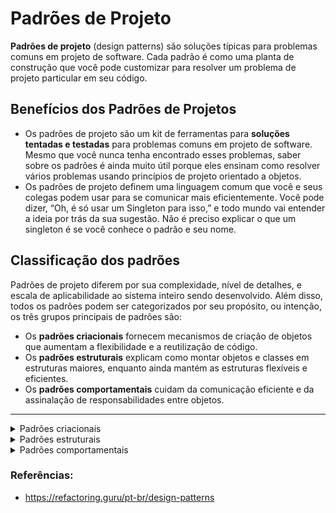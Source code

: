 # Padrões de Projeto

**Padrões de projeto** (design patterns) são soluções típicas para problemas comuns em projeto de software. Cada padrão é como uma planta de construção que você pode customizar para resolver um problema de projeto particular em seu código.

## Benefícios dos Padrões de Projetos

-   Os padrões de projeto são um kit de ferramentas para  **soluções tentadas e testadas**  para problemas comuns em projeto de software. Mesmo que você nunca tenha encontrado esses problemas, saber sobre os padrões é ainda muito útil porque eles ensinam como resolver vários problemas usando princípios de projeto orientado a objetos.
-   Os padrões de projeto definem uma linguagem comum que você e seus colegas podem usar para se comunicar mais eficientemente. Você pode dizer, “Oh, é só usar um Singleton para isso,” e todo mundo vai entender a ideia por trás da sua sugestão. Não é preciso explicar o que um singleton é se você conhece o padrão e seu nome.

## Classificação dos padrões

Padrões de projeto diferem por sua complexidade, nível de detalhes, e escala de aplicabilidade ao sistema inteiro sendo desenvolvido. Além disso, todos os padrões podem ser categorizados por seu propósito, ou intenção, os três grupos principais de padrões são:

-   Os  **padrões criacionais**  fornecem mecanismos de criação de objetos que aumentam a flexibilidade e a reutilização de código.
-   Os  **padrões estruturais**  explicam como montar objetos e classes em estruturas maiores, enquanto ainda mantém as estruturas flexíveis e eficientes.
-   Os  **padrões comportamentais**  cuidam da comunicação eficiente e da assinalação de responsabilidades entre objetos.

----

<details>
  <summary>Padrões criacionais</summary>
  
  # Factory Method
  
  O Factory Method é um padrão criacional de projeto que fornece uma interface para criar objetos em uma superclasse, mas permite que as subclasses alterem o tipo de objetos que serão criados.
  
  ![](https://refactoring.guru/images/patterns/content/factory-method/factory-method-pt-br-2x.png#gh-light-mode-only)

  ## Problema / Motivação

  Imagine que você está criando uma aplicação de gerenciamento de logística. A primeira versão da sua aplicação pode lidar apenas com o transporte de caminhões, portanto a maior parte do seu código fica dentro da classe Caminhão.

Depois de um tempo, sua aplicação se torna bastante popular. Todos os dias você recebe dezenas de solicitações de empresas de transporte marítimo para incorporar a logística marítima na aplicação.
  
  ![](https://refactoring.guru/images/patterns/diagrams/factory-method/problem1-pt-br-2x.png#gh-light-mode-only)
  
  Boa notícia, certo? Mas e o código? Atualmente, a maior parte do seu código é acoplada à classe **Caminhão**. Adicionar **Navio** à aplicação exigiria alterações em toda a base de código. Além disso, se mais tarde você decidir adicionar outro tipo de transporte à aplicação, provavelmente precisará fazer todas essas alterações novamente.

Como resultado, você terá um código bastante sujo, repleto de condicionais que alteram o comportamento da aplicação, dependendo da classe de objetos de transporte.

  ## Solução

  O padrão Factory Method sugere que você substitua chamadas diretas de construção de objetos por chamadas para um método **fábrica** especial, os objetos retornados desse método  geralmente são chamados de **produtos**.
  Com isso, podemos sobrescrever o método fábrica em uma subclasse e alterar a classe de produtos que estão sendo criados pelo método. Porém, há uma pequena limitação: as subclasses só podem retornar tipos diferentes de produtos se esses produtos tiverem uma classe ou interface base em comum. Além disso, o método fábrica na classe base deve ter seu tipo de retorno declarado como essa interface.

  ![](https://refactoring.guru/images/patterns/diagrams/factory-method/structure.png)

  O código que usa o método fábrica (geralmente chamado de código cliente) não vê diferença entre os produtos reais retornados por várias subclasses. O cliente trata todos os produtos como um Transporte abstrato. O cliente sabe que todos os objetos de transporte devem ter o método entregar, mas como exatamente ele funciona não é importante para o cliente.

  ## Quando devemos aplicar?

  - O Factory Method deve ser usado quando não se sabe a priori os tipos e dependências exatas dos objetos com os quais seu código deve funcionar.

  - Também é indicado usar o Factory Method quando desejar fornecer aos usuários da sua biblioteca ou framework uma maneira de estender seus componentes internos.

  - Busca de uma melhor qualidade de código. 
  
</details>

<details>
  <summary>Padrões estruturais</summary>

  # Adapter
  O Adapter é um padrão de projeto estrutural que permite objetos com interfaces incompatíveis colaborarem entre si. Ou seja, como o nome propõe o Adapter ele funciona como um adaptador.

  ![](https://refactoring.guru/images/patterns/content/adapter/adapter-pt-br.png?id=05f144d30c63000fbe59e09f29bb488d)

  ## Problema / Motivação

  Imagine que você está criando uma aplicação de monitoramento do mercado de ações da bolsa. A aplicação baixa os dados das ações de múltiplas fontes em formato XML e então mostra gráficos e diagramas para o usuário.

Em algum ponto, você decide melhorar a aplicação ao integrar uma biblioteca de análise de terceiros. Porém, a biblioteca só trabalha com dados em formato JSON.
  
  ![](https://user-images.githubusercontent.com/26224729/167524439-ff77290b-fcd1-44fc-8c77-b37820834820.png)

  Você não pode usar a biblioteca “como ela está” porque ela espera os dados em um formato que é incompatível com sua aplicação.

  ## Solução

  Ele é um objeto especial que converte a interface de um objeto para que outro objeto possa entendê-lo.

  1) O adaptador obtém uma interface, compatível com um dos objetos existentes.
  2) Usando essa interface, o objeto existente pode chamar os métodos do adaptador com segurança.
  3) Ao receber a chamada, o adaptador passa o pedido para o segundo objeto, mas em um formato e ordem que o segundo objeto espera.

  ![](https://refactoring.guru/images/patterns/diagrams/adapter/solution-pt-br.png?id=ffe986cb8e979f54610072f35928d04e)

  Exemplo para compreender melhor o Adapter

  ![](https://refactoring.guru/images/patterns/content/adapter/adapter-comic-1-pt-br.png?id=a33f9306db5a3932525827fe93a9676a)

  ## Quando devemos aplicar?
  quando?

  - Utilize a classe Adaptador quando você quer usar uma classe existente, mas sua interface não for compatível com o resto do seu código.

</details>

<details>
  <summary>Padrões comportamentais</summary>
  
  # Observer
  
  O Observer é um padrão de projeto comportamental que permite que você defina um mecanismo de assinatura para notificar múltiplos objetos sobre quaisquer eventos que aconteçam com o objeto que eles estão observando.
  
  ![](https://refactoring.guru/images/patterns/content/observer/observer.png?id=6088e31e1b0d4a417506a66614dcf065)

  ## Problema / Motivação

  Imagine que você tem dois tipos de objetos: um Cliente e uma Loja. O cliente está muito interessado em uma marca particular de um produto (digamos que seja um novo modelo de iPhone) que logo deverá estar disponível na loja.

O cliente pode visitar a loja todos os dias e checar a disponibilidade do produto. Mas enquanto o produto ainda está a caminho, a maioria desses visitas serão em vão.
  
  ![](https://refactoring.guru/images/patterns/content/observer/observer-comic-1-pt-br.png?id=adfe141b54d9d26143d611158896597b)
  
  Por outro lado, a loja poderia mandar milhares de emails (que poderiam ser considerados como spam) para todos os clientes cada vez que um novo produto se torna disponível. Isso salvaria alguns clientes de incontáveis viagens até a loja. Porém, ao mesmo tempo, irritaria outros clientes que não estão interessados em novos produtos.

Parece que temos um conflito. Ou o cliente gasta tempo verificando a disponibilidade do produto ou a loja gasta recursos notificando os clientes errados.

  ## Solução

  Um determinado objeto notificará outros objetos sobre as mudanças em seu estado, sendo chamado de *sujeito* ou *publicador*.
  O padrão Observer sugere um mecanismo para assinar ou cancelar um publicador, sendo construído da seguinte forma:
  1) uma lista para armazenar os assinantes
  2) métodos públicos que permitem adicionar ou remover da lista.

  ![](https://refactoring.guru/images/patterns/diagrams/observer/solution1-pt-br.png)

  Agora, sempre que um evento importante acontece com a publicadora, ele passa para seus assinantes e chama um método específico 
  de notificação em seus objetos.

  Todos os assinantes devem implementar a mesma interface, para que o publicador comunique-se com eles apenas através daquela interface.

  ![](https://refactoring.guru/images/patterns/diagrams/observer/structure.png)

  **Analogia com a realidade**

  Se você assinar um jornal ou uma revista, você não vai mais precisar ir até a banca e ver se a próxima edição está disponível. 
  Ao invés disso a editora manda novas edições diretamente para sua caixa de correio após a publicação.

  ![](https://refactoring.guru/images/patterns/content/observer/observer-comic-2-pt-br.png)

  ## Quando devemos aplicar?
  
  Quando?...
  
  # Visitor
  
  O Visitor é um padrão de projeto comportamental que permite que você separe algoritmos dos objetos nos quais eles operam.

  ## Problema / Motivação

  Imagine que sua equipe desenvolve uma aplicação que funciona com informações geográficas estruturadas em um grafo. Cada vértice do gráfico pode representar uma entidade complexa como uma cidade, mas também coisas mais granulares como indústrias, lugares turísticos, etc. Os vértices estão conectados entre si se há uma estrada entre os objetos reais que eles representam. Por debaixo dos panos, cada tipo de vértice é representado por sua própria classe, enquanto que cada vértice específico é um objeto.
  
  ![](https://refactoring.guru/images/patterns/diagrams/visitor/problem1.png?id=e7076532da1e936f3519c63270da8454)
  
  - Em algum momento você tem uma tarefa de implementar a exportação do grafo para o formato XML.
  - Adicionar um método de exportação para cada classe nó e então uma alavancagem recursiva para ir a cada nó do grafo, executando o método de exportação.
  - A solução foi simples e elegante: graças ao polimorfismo, você não estava acoplando o código que chamava o método de exportação com as classes concretas dos nós.
  
  ![](https://refactoring.guru/images/patterns/diagrams/visitor/problem2-pt-br.png?id=d9e4c49f761f851a6139a4b65df1a217)
  
  - Faria sentido ter um código de exportação XML dentro das classes nó?
  - O trabalho primário dessas classes era trabalhar com dados geográficos. O comportamento de exportação XML ficaria estranho ali.
  - E se fosse solicitado que os dados também fossem exportados para Json?

  ## Solução

  Ele é um ...

  ## Quando devemos aplicar?
  
  Quando?...
  
</details>


### Referências:

- https://refactoring.guru/pt-br/design-patterns
